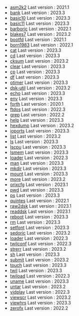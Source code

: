 * [asm2k2](../asm2k2) Last version : 2021.1
* [bank](../bank) Last version : 2023.3
* [basic10](../basic10) Last version : 2023.3
* [basic11](../basic11) Last version : 2023.3
* [barboric](../barboric) Last version : 2022.1
* [blakes7](../blakes7) Last version : 2023.2
* [bootfd](../bootfd) Last version : 2021.1
* [born1983](../born1983) Last version : 2022.1
* [cat](../cat) Last version : 2023.3
* [cd](../cd) Last version : 2023.3
* [cksum](../cksum) Last version : 2023.2
* [clear](../clear) Last version : 2023.3
* [cp](../cp) Last version : 2023.3
* [df](../df) Last version : 2023.3
* [otimer](../otimer) Last version : 2023.3
* [dsk-util](../dsk-util) Last version : 2023.2
* [echo](../echo) Last version : 2023.3
* [env](../env) Last version : 2023.3
* [forth](../forth) Last version : 2020.1
* [ftdos](../ftdos) Last version : 2022.3
* [grep](../grep) Last version : 2022.2
* [help](../help) Last version : 2023.3
* [hexdump](../hexdump) Last version : 2023.2
* [ioports](../ioports) Last version : 2023.3
* [list](../list) Last version : 2023.2
* [ls](../ls) Last version : 2023.3
* [lscpu](../lscpu) Last version : 2023.3
* [lsmem](../lsmem) Last version : 2023.3
* [loader](../loader) Last version : 2022.3
* [man](../man) Last version : 2023.3
* [mkdir](../mkdir) Last version : 2023.3
* [mount](../mount) Last version : 2023.3
* [more](../more) Last version : 2023.2
* [orixcfg](../orixcfg) Last version : 2023.1
* [pwd](../pwd) Last version : 2023.3
* [ps](../ps) Last version : 2023.3
* [quintes](../quintes) Last version : 2022.1
* [raw2dsk](../raw2dsk) Last version : 2023.1
* [readdsk](../readdsk) Last version : 2023.1
* [reboot](../reboot) Last version : 2023.3
* [rm](../rm) Last version : 2023.3
* [setfont](../setfont) Last version : 2023.3
* [sedoric](../sedoric) Last version : 2023.2
* [loader](../loader) Last version : 2022.3
* [twilconf](../twilconf) Last version : 2022.3
* [strerr](../strerr) Last version : 2023.2
* [sh](../sh) Last version : 2023.3
* [submit](../submit) Last version : 2023.2
* [touch](../touch) Last version : 2023.3
* [twil](../twil) Last version : 2023.3
* [twiload](../twiload) Last version : 2022.3
* [uname](../uname) Last version : 2023.3
* [untar](../untar) Last version : 2023.2
* [vidplay](../vidplay) Last version : 2022.3
* [viewscr](../viewscr) Last version : 2023.2
* [viewhrs](../viewhrs) Last version : 2023.3
* [zerofx](../zerofx) Last version : 2022.2

